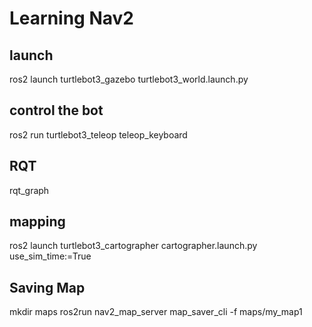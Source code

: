 # Learning Nav2

## launch
ros2 launch turtlebot3_gazebo turtlebot3_world.launch.py

## control the bot
ros2 run turtlebot3_teleop teleop_keyboard 

## RQT
rqt_graph

## mapping 
ros2 launch turtlebot3_cartographer cartographer.launch.py use_sim_time:=True

## Saving Map 
mkdir maps
ros2run nav2_map_server map_saver_cli -f maps/my_map1
